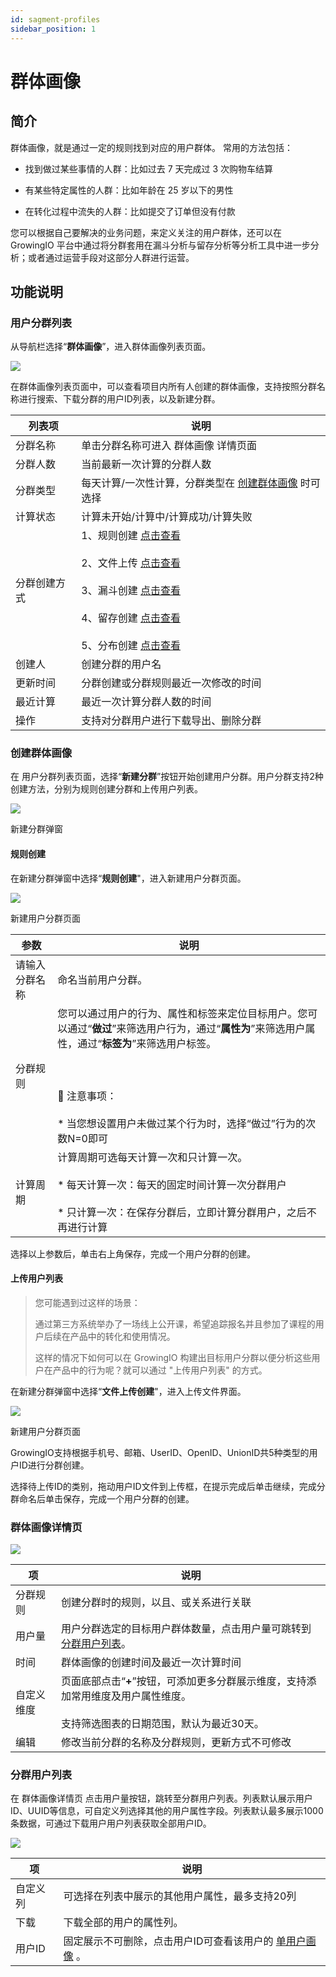 ```yaml
---
id: sagment-profiles
sidebar_position: 1
---
```


# 群体画像

## 简介[](#jian-jie)

群体画像，就是通过一定的规则找到对应的用户群体。 常用的方法包括：

* 找到做过某些事情的人群：比如过去 7 天完成过 3 次购物车结算
    
* 有某些特定属性的人群：比如年龄在 25 岁以下的男性
    
* 在转化过程中流失的人群：比如提交了订单但没有付款
    
您可以根据自己要解决的业务问题，来定义关注的用户群体，还可以在 GrowingIO 平台中通过将分群套用在漏斗分析与留存分析等分析工具中进一步分析；或者通过运营手段对这部分人群进行运营。


## 功能说明[](#gong-neng-shuo-ming)

### 用户分群列表[](#yong-hu-fen-qun-lie-biao)

从导航栏选择“**群体画像**”，进入群体画像列表页面。

![](https://gblobscdn.gitbook.com/assets%2F-M2qbZInaXgdm8kkNosp%2F-MjTJ7Zw-AgRjr4TXqvg%2F-MjTJyN6Q0wgboKvFwJt%2F%E7%BE%A4%E4%BD%93%E7%94%BB%E5%83%8F-%E7%BE%A4%E7%94%BB%E5%83%8F%E5%88%97%E8%A1%A8.png?alt=media&token=166149b6-c00a-40b3-bf1e-3e510bbbe75b)

在群体画像列表页面中，可以查看项目内所有人创建的群体画像，支持按照分群名称进行搜索、下载分群的用户ID列表，以及新建分群。

| 列表项 | 说明  |
| --- | --- |
| 分群名称 | 单击分群名称可进入 群体画像 详情页面 |
| 分群人数 | 当前最新一次计算的分群人数 |
| 分群类型 | 每天计算/一次性计算，分群类型在 [创建群体画像](/op/v/2.0/product-manual/user-insights/segment-profiles#chuang-jian-qun-ti-hua-xiang) 时可选择 |
| 计算状态 | 计算未开始/计算中/计算成功/计算失败 |
| 分群创建方式 | 1、规则创建 [点击查看](/op/v/2.0/product-manual/user-insights/segment-profiles#1-gui-ze-chuang-jian)<br></br>2、文件上传 [点击查看](/op/v/2.0/product-manual/user-insights/segment-profiles#2-shang-chuan-yong-hu-lie-biao)<br></br>3、漏斗创建 [点击查看](/op/v/2.0/product-manual/product-analysis/funnel#jie-du-lou-dou-fen-xi)​<br></br>4、留存创建 [点击查看](/op/v/2.0/product-manual/product-analysis/retention#jie-du-liu-cun-fen-xi)​<br></br>5、分布创建 [点击查看](/op/v/2.0/product-manual/product-analysis/frequency)​ |
| 创建人 | 创建分群的用户名 |
| 更新时间 | 分群创建或分群规则最近一次修改的时间 |
| 最近计算 | 最近一次计算分群人数的时间 |
| 操作  | 支持对分群用户进行下载导出、删除分群 |


### 创建群体画像[](#chuang-jian-qun-ti-hua-xiang)

在 用户分群列表页面，选择“**新建分群**”按钮开始创建用户分群。用户分群支持2种创建方法，分别为规则创建分群和上传用户列表。

![](https://gblobscdn.gitbook.com/assets%2F-M2qbZInaXgdm8kkNosp%2F-MjTQWBZ3lLGDZEFlRoY%2F-MjTSlIRn-e9LomDkYSN%2Fimage.png?alt=media&token=3dc27ff5-67e5-4cbd-a291-21165b979ef0)

新建分群弹窗


#### 规则创建[](#1-gui-ze-chuang-jian)

在新建分群弹窗中选择“**规则创建**"，进入新建用户分群页面。

![](https://gblobscdn.gitbook.com/assets%2F-M2qbZInaXgdm8kkNosp%2F-M3f05PE2aifwnPNiTlY%2F-M3f1mQPrZbPferiIhCr%2Fimage.png?alt=media&token=4fee2975-105e-49e1-816a-a469aace1233)

新建用户分群页面

| 参数  | 说明  |
| --- | --- |
| 请输入分群名称 | 命名当前用户分群。 |
| 分群规则 | 您可以通过用户的行为、属性和标签来定位目标用户。您可以通过“**做过**”来筛选用户行为，通过“**属性为**”来筛选用户属性，通过“**标签为**”来筛选用户标签。<br></br>​<br></br>​📙 注意事项：<br></br>* 当您想设置用户未做过某个行为时，选择“做过”行为的次数N=0即可 |
| 计算周期 | 计算周期可选每天计算一次和只计算一次。<br></br>* 每天计算一次：每天的固定时间计算一次分群用户<br></br>* 只计算一次：在保存分群后，立即计算分群用户，之后不再进行计算 |

选择以上参数后，单击右上角保存，完成一个用户分群的创建。

#### 上传用户列表[](#2-shang-chuan-yong-hu-lie-biao)

> 您可能遇到过这样的场景：
>
> 通过第三方系统举办了一场线上公开课，希望追踪报名并且参加了课程的用户后续在产品中的转化和使用情况。
>
> 这样的情况下如何可以在 GrowingIO 构建出目标用户分群以便分析这些用户在产品中的行为呢？就可以通过 "上传用户列表" 的方式。

在新建分群弹窗中选择“**文件上传创建**"，进入上传文件界面。

![](https://gblobscdn.gitbook.com/assets%2F-M2qbZInaXgdm8kkNosp%2F-M3f05PE2aifwnPNiTlY%2F-M3f2ZLFPshxvEuUjivG%2Fimage.png?alt=media&token=3618304b-2657-420c-b0ec-b60fc976d669)

新建用户分群页面

GrowingIO支持根据手机号、邮箱、UserID、OpenID、UnionID共5种类型的用户ID进行分群创建。

选择待上传ID的类别，拖动用户ID文件到上传框，在提示完成后单击继续，完成分群命名后单击保存，完成一个用户分群的创建。


### 群体画像详情页[](#qun-ti-hua-xiang-xiang-qing-ye)

![](https://gblobscdn.gitbook.com/assets%2F-M2qbZInaXgdm8kkNosp%2F-MiOgW6qdEzWgbbS5bNy%2F-MiOhR7gBiuMc_QNL2dX%2Fimage.png?alt=media&token=418ff9c2-41ca-45a1-ac0e-1c8614723273)

| 项   | 说明  |
| --- | --- |
| 分群规则 | 创建分群时的规则，以且、或关系进行关联 |
| 用户量 | 用户分群选定的目标用户群体数量，点击用户量可跳转到 [分群用户列表](/op/v/2.0/product-manual/user-insights/segment-profiles#fen-qun-yong-hu-lie-biao)。 |
| 时间  | 群体画像的创建时间及最近一次计算时间 |
| 自定义维度 | 页面底部点击“**+**”按钮，可添加更多分群展示维度，支持添加常用维度及用户属性维度。<br></br>支持筛选图表的日期范围，默认为最近30天。 |
| 编辑  | 修改当前分群的名称及分群规则，更新方式不可修改 |


### 分群用户列表[](#fen-qun-yong-hu-lie-biao)

在 群体画像详情页 点击用户量按钮，跳转至分群用户列表。列表默认展示用户ID、UUID等信息，可自定义列选择其他的用户属性字段。列表默认最多展示1000条数据，可通过下载用户用户列表获取全部用户ID。

![](https://gblobscdn.gitbook.com/assets%2F-M2qbZInaXgdm8kkNosp%2F-MjT_L-eew9kNgYR6OTS%2F-MjTapgvnxMLBpSQnQ2D%2Fimage.png?alt=media&token=9c4ca228-2160-4068-8242-ebc1b75dacbe)

| 项   | 说明  |
| --- | --- |
| 自定义列 | 可选择在列表中展示的其他用户属性，最多支持20列 |
| 下载  | 下载全部的用户的属性列。 |
| 用户ID | 固定展示不可删除，点击用户ID可查看该用户的 [单用户画像](/op/v/2.0/product-manual/user-insights/user-profiles) 。 |
